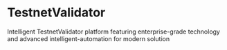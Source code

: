 # TestnetValidator
Intelligent TestnetValidator platform featuring enterprise-grade technology and advanced intelligent-automation for modern solution
